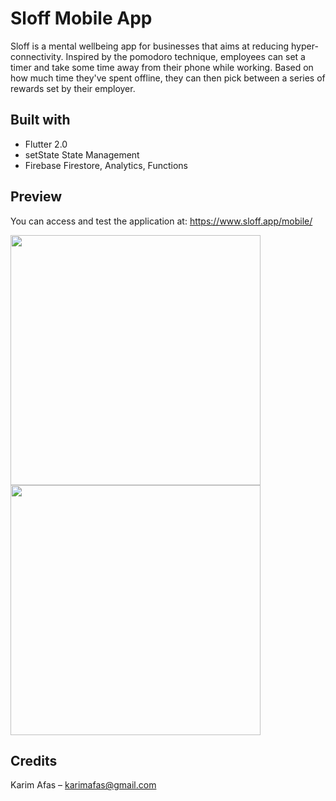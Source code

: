 # Sloff Mobile App

Sloff is a mental wellbeing app for businesses that aims at reducing hyper-connectivity. Inspired by the pomodoro technique, employees can set a timer and take some time away from their phone while working. Based on how much time they've spent offline, they can then pick between a series of rewards set by their employer.

## Built with
* Flutter 2.0
* setState State Management
* Firebase Firestore, Analytics, Functions

## Preview
You can access and test the application at: https://www.sloff.app/mobile/

<img src="sloffmobile1.gif" height="400"/>              <img src="sloffmobile2.gif" height="400"/>


## Credits
Karim Afas – karimafas@gmail.com
